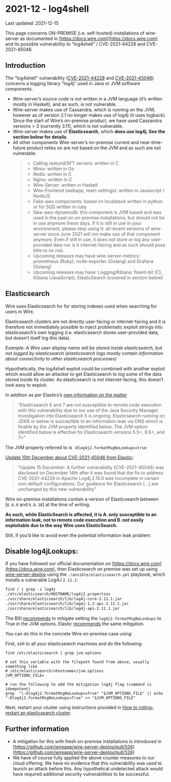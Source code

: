 # 2021-12 - log4shell

Last updated: 2021-12-15

This page concerns ON-PREMISE (i.e. self-hosted) installations of wire-server as documented in [https://docs.wire.com](https://docs.wire.com) and its possible vulnerability to “log4shell” / CVE-2021-44228 and CVE-2021-45046.

## Introduction

The “log4shell” vulnerability ([CVE-2021-44228](https://www.cve.org/CVERecord?id=CVE-2021-44228) and [CVE-2021-45046](https://www.cve.org/CVERecord?id=CVE-2021-45046)) concerns a logging library “log4j” used in Java or JVM software components.

- Wire-server’s source code is not written in a JVM language (it’s written mostly in Haskell), and as such, is not vulnerable.
- Wire-server makes use of Cassandra, which is running on the JVM, however as of version 2.1 no longer makes use of log4j (it uses logback). Since the start of Wire’s on-premise product, we have used Cassandra versions > 3 (currently 3.11), which is not vulnerable.
- Wire-server makes use of **Elasticsearch**, which **does use log4j. See the section below for details**.
- All other components Wire-server’s on-premise current and near-time-future product relies on are not based on the JVM and as such are not vulnerable:
  > - Calling restund/SFT servers: written in C
  > - Minio: written in Go
  > - Redis: written in C
  > - Nginx: written in C
  > - Wire-Server: written in Haskell
  > - Wire-Frontend (webapp, team settings): written in Javascript / NodeJS
  > - Fake-aws components: based on localstack written in python or for SQS written in ruby
  > - fake-aws-dynamodb: this component is JVM based and was used in the past on on-premise installations, but should not be in use anymore these days. If it is still in use in your environment, please stop using it: all recent versions of wire-server since June 2021 will not make use of that component anymore. Even if still in use, it does not store or log any user-provided data nor is it internet-facing and as such should pose little to no risk.
  > - Upcoming releases may have wire-server-metrics: prometheus (Ruby), node-exporter (Golang) and Grafana (Golang)
  > - Upcoming releases may have: Logging/Kibana: fluent-bit (C), Kibana (JavaScript), ElasticSearch (covered in section below)

## Elasticsearch

Wire uses Elasticsearch for for storing indexes used when searching for users in Wire.

Elasticsearch clusters are not directly user-facing or internet-facing and it is therefore not immediately possible to inject problematic exploit strings into elasticsearch’s own logging (i.e. elasticsearch stores user-provided data, but doesn’t itself log this data).

*Example: A Wire user display name will be stored inside elasticsearch, but not logged by elasticsearch (elasticsearch logs mostly contain information about connectivity to other elasticsearch processes)*

Hypothetically, the log4shell exploit could be combined with another exploit which would allow an attacker to get Elasticsearch to log some of the data stored inside its cluster. As elasticsearch is not internet-facing, this doesn’t look easy to exploit.

In addition as per Elastics’s [own information on the matter](https://discuss.elastic.co/t/apache-log4j2-remote-code-execution-rce-vulnerability-cve-2021-44228-esa-2021-31/291476)

> “Elasticsearch 6 and 7 are not susceptible to remote code execution with this vulnerability due to our use of the Java Security Manager. Investigation into Elasticsearch 5 is ongoing. Elasticsearch running on JDK8 or below is susceptible to an information leak via DNS which is fixable by the JVM property identified below. The JVM option identified below is effective for Elasticsearch versions 5.5+, 6.5+, and 7+”

The JVM property referred to is  `-Dlog4j2.formatMsgNoLookups=true`

[Update 15th December about CVE-2021-45046 from Elasitic](https://discuss.elastic.co/t/apache-log4j2-remote-code-execution-rce-vulnerability-cve-2021-44228-esa-2021-31/291476):

> “Update 15 December: A further vulnerability (CVE-2021-45046) was disclosed on December 14th after it was found that the fix to address CVE-2021-44228 in Apache Log4j 2.15.0 was incomplete in certain non-default configurations. Our guidance for Elasticsearch […] are unchanged by this new vulnerability”

Wire on-premise installations contain a version of Elasticsearch between [`6.6.0` and `6.8.18`] at the time of writing.

**As such, while ElasticSearch is affected, it is A. only susceptible to an information leak, not to remote code execution and B. not easily exploitable due to the way Wire uses ElasticSearch.**

Still, if you’d like to avoid even the potential information leak problem:

## Disable log4jLookups:

If you have followed our official documentation on [https://docs.wire.com](https://docs.wire.com), then Elasticsearch on premise was set up using [wire-server-deploy](https://github.com/wireapp/wire-server-deploy)  using the `./ansible/elasticsearch.yml` playbook, which installs a vulnerable Log4J `2.11.1`:

```default
find / | grep -i log4j
./etc/elasticsearch/HOSTNAME/log4j2.properties
./usr/share/elasticsearch/lib/log4j-core-2.11.1.jar
./usr/share/elasticsearch/lib/log4j-1.2-api-2.11.1.jar
./usr/share/elasticsearch/lib/log4j-api-2.11.1.jar
```

The BSI [recommends](https://www.bsi.bund.de/SharedDocs/Cybersicherheitswarnungen/DE/2021/2021-549032-10F2.pdf?__blob=publicationFile&amp;v=3) to mitigate setting the `log4j2.formatMsgNoLookups` to True in the JVM options. Elastic [recommends](https://discuss.elastic.co/t/apache-log4j2-remote-code-execution-rce-vulnerability-cve-2021-44228-esa-2021-31/291476) the same mitigation.

You can do this in the concrete Wire on-premise case using:

First, ssh to all your elasticsearch machines and do the following:

```shell
find /etc/elasticsearch | grep jvm.options

# set this variable with the filepath found from above, usually something like
# /etc/elasticsearch/<hostname>/jvm.options
JVM_OPTIONS_FILE=

# run the following to add the mitigation log4j flag (command is idempotent)
grep  "\-Dlog4j2.formatMsgNoLookups=True" "$JVM_OPTIONS_FILE" || echo "-Dlog4j2.formatMsgNoLookups=True" >> "$JVM_OPTIONS_FILE"
```

Next, restart your cluster using instructions provided in [How to rolling-restart an elasticsearch cluster](../how-to/administrate/elasticsearch.md#restart-elasticsearch).

## Further information

- A mitigation for this with fresh on-premise installations is introduced in [https://github.com/wireapp/wire-server-deploy/pull/526](https://github.com/wireapp/wire-server-deploy/pull/526)
- We have of course fully applied the above counter measures to our cloud offering. We have no evidence that this vulnerability was used to launch an attack before this. Any hypothetical undetected attack would have required additional security vulnerabilities to be successful.
